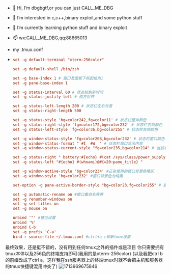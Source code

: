 - 👋 Hi, I’m dbgbgtf,or you can just CALL_ME_DBG
- 👀 I’m interested in c,c++,binary exploit,and some python stuff
- 🌱 I’m currently learning python stuff and binary exploit
- 📫 wx:CALL_ME_DBG,qq:88665013

- my .tmux.conf
- ```.conf
  set -g default-terminal "xterm-256color"
  
  set -g default-shell /bin/zsh
  
  set -g base-index 1 # 窗口及面板下标起始为1
  set -g pane-base-index 1
  
  set -g status-interval 60 # 状态栏刷新时间
  set -g status-justify left # 向左对齐
  
  set -g status-left-length 200 # 状态栏左右长度
  set -g status-right-length 500
  
  set -g status-style 'bg=color242,fg=color11' # 状态栏整体颜色
  set -g status-right-style 'fg=color172,bg=color232' # 状态栏右侧颜色
  set -g status-left-style 'fg=color36,bg=color255' # 状态栏左侧颜色
  
  set -g window-status-style 'fg=color208,bg=color232' # 状态栏窗口颜色
  set -g window-status-format " #I  #W  " # 状态栏窗口显示内容
  set -g window-status-current-style "fg=color235,bg=color214" # 当前状态栏窗口颜色i
  
  set -g status-right " battery:#{echo} #(cat /sys/class/power_supply/BAT1/capacity)% | %A %Y-%m-%d %H:%M"
  set -g status-left "#{echo} #(whoami)@#{=20:pane_title} "
  
  set -g window-active-style 'bg=color234' #正在使用的窗口背景色略灰
  set -g window-style 'bg=color232' #窗口背景色为纯黑
  
  set-option -g pane-active-border-style "bg=color23,fg=color255" # 窗口分割线
  
  set -g automatic-rename on #窗口重命名等等
  set -g renumber-windows on
  set -g set-titles on
  set -g mouse on
  
  unbind '"' #键位设置
  unbind '%'
  unbind C-b
  set -g prefix 'C-a'
  bind r source-file ~/.tmux.conf #ctrl+a r刷新tmux设置
  ```
最终效果，还是挺不错的，没有用到任何tmux之外的插件或是项目
你只需要拥有tmux本体以及256色的终端支持即可(我用的是xterm-256color)
(以及我把ctrl b的前缀改成了ctrl a，这样我在ssh服务器上的终端tmux时就不会把主机和服务器的tmux快捷键混用冲突了)
![1713969675846](https://github.com/dbgbgtf1/dbgbgtf1/assets/149954065/469c8fad-1898-40c6-9a1a-97ca9b024f39)

  

